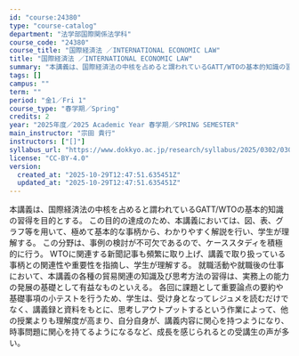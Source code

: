 ```yaml
---
id: "course:24380"
type: "course-catalog"
department: "法学部国際関係法学科"
course_code: "24380"
course_title: "国際経済法 ／INTERNATIONAL ECONOMIC LAW"
title: "国際経済法 ／INTERNATIONAL ECONOMIC LAW"
summary: "本講義は、国際経済法の中核を占めると謂われているGATT/WTOの基本的知識の習得を目的とする。 この目的の達成のため、本講義においては、図、表、グラフ等を用いて、極めて基本的な事柄から、わかりやすく解説を行い、学生が理解する。 この分野は…"
tags: []
campus: ""
term: ""
period: "金1／Fri 1"
course_type: "春学期／Spring"
credits: 2
year: "2025年度／2025 Academic Year 春学期／SPRING SEMESTER"
main_instructor: "宗田 貴行"
instructors: ["[]"]
syllabus_url: "https://www.dokkyo.ac.jp/research/syllabus/2025/0302/0302_24380_ja_JP.html"
license: "CC-BY-4.0"
version:
  created_at: "2025-10-29T12:47:51.635451Z"
  updated_at: "2025-10-29T12:47:51.635451Z"
---
```

本講義は、国際経済法の中核を占めると謂われているGATT/WTOの基本的知識の習得を目的とする。 この目的の達成のため、本講義においては、図、表、グラフ等を用いて、極めて基本的な事柄から、わかりやすく解説を行い、学生が理解する。 この分野は、事例の検討が不可欠であるので、ケーススタディを積極的に行う。 WTOに関連する新聞記事も頻繁に取り上げ、講義で取り扱っている事柄との関連性や重要性を指摘し、学生が理解する。 就職活動や就職後の仕事において、本講義の各種の貿易関連の知識及び思考方法の習得は、実務上の能力の発展の基礎として有益なものといえる。 各回に課題として重要論点の要約や基礎事項の小テストを行うため、学生は、受け身となってレジュメを読むだけでなく、講義録と資料をもとに、思考しアウトプットするという作業によって、他の授業よりも理解度が高まり、自分自身が、講義内容に関心を持つようになり、時事問題に関心を持てるようになるなど、成長を感じられるとの受講生の声が多い。
